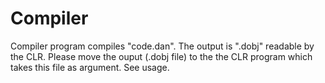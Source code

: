 # Compiler
Compiler program compiles "code.dan". The output is ".dobj" readable by the CLR.
Please move the ouput (.dobj file) to the the CLR program which takes this file as argument. See usage.
